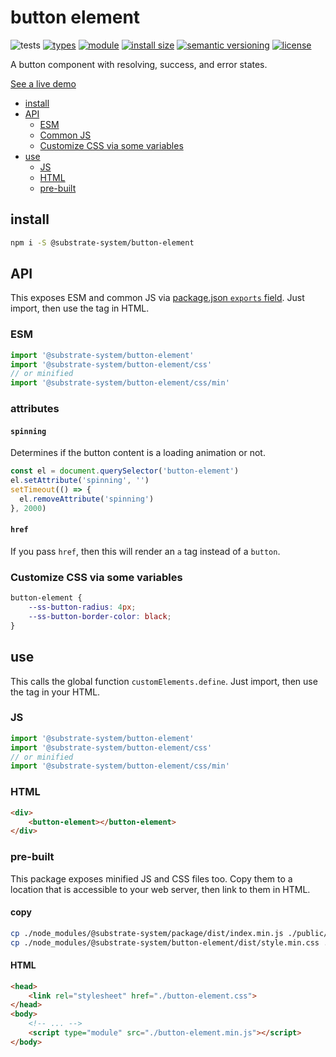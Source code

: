 # button element
![tests](https://github.com/substrate-system/button-element/actions/workflows/nodejs.yml/badge.svg)
[![types](https://img.shields.io/npm/types/@substrate-system/button-element?style=flat-square)](README.md)
[![module](https://img.shields.io/badge/module-ESM%2FCJS-blue?style=flat-square)](README.md)
[![install size](https://packagephobia.com/badge?p=@substrate-system/button-element)](https://packagephobia.com/result?p=@substrate-system/button-element)
[![semantic versioning](https://img.shields.io/badge/semver-2.0.0-blue?logo=semver&style=flat-square)](https://semver.org/)
[![license](https://img.shields.io/badge/license-MIT-brightgreen.svg?style=flat-square)](LICENSE)

A button component with resolving, success, and error states.

[See a live demo](https://substrate-system.github.io/button-element/)

<!-- toc -->

- [install](#install)
- [API](#api)
  * [ESM](#esm)
  * [Common JS](#common-js)
  * [Customize CSS via some variables](#customize-css-via-some-variables)
- [use](#use)
  * [JS](#js)
  * [HTML](#html)
  * [pre-built](#pre-built)

<!-- tocstop -->

## install

```sh
npm i -S @substrate-system/button-element
```

## API

This exposes ESM and common JS via [package.json `exports` field](https://nodejs.org/api/packages.html#exports). Just import, then use the tag in HTML.

### ESM
```js
import '@substrate-system/button-element'
import '@substrate-system/button-element/css'
// or minified
import '@substrate-system/button-element/css/min'
```

### attributes

#### `spinning`
Determines if the button content is a loading animation or not.

```js
const el = document.querySelector('button-element')
el.setAttribute('spinning', '')
setTimeout(() => {
  el.removeAttribute('spinning')
}, 2000)
```

#### `href`
If you pass `href`, then this will render an `a` tag instead of a `button`.

### Customize CSS via some variables

```css
button-element {
    --ss-button-radius: 4px;
    --ss-button-border-color: black;
}
```

## use
This calls the global function `customElements.define`. Just import, then use
the tag in your HTML.

### JS
```ts
import '@substrate-system/button-element'
import '@substrate-system/button-element/css'
// or minified
import '@substrate-system/button-element/css/min'
```

### HTML
```html
<div>
    <button-element></button-element>
</div>
```

### pre-built
This package exposes minified JS and CSS files too. Copy them to a location that is
accessible to your web server, then link to them in HTML.

#### copy
```sh
cp ./node_modules/@substrate-system/package/dist/index.min.js ./public/button-element.min.js
cp ./node_modules/@substrate-system/button-element/dist/style.min.css ./public/button-element.css
```

#### HTML
```html
<head>
    <link rel="stylesheet" href="./button-element.css">
</head>
<body>
    <!-- ... -->
    <script type="module" src="./button-element.min.js"></script>
</body>
```
